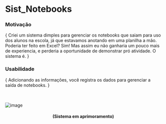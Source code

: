 # Sist_Notebooks

<h3>Motivação</h3>
{ Criei um sistema dimples para gerenciar os notebooks que saiam para uso dos alunos na escola, já que estavamos anotando em uma planilha a mão.
Poderia ter feito em Excel? Sim! Mas assim eu não ganharia um pouco mais de experiencia, e perderia a oportunidade de demonstrar pró atividade. 
O sistema é. }

<h3>Usabilidade</h3>
{ Adicionando as informações, você registra os dados para gerenciar a saída de notebooks. }


<br><br>
![image](https://user-images.githubusercontent.com/99377147/190051461-733e1a14-d4c2-4a91-a426-edea2f73b9a1.png)



<div align="center"><h4>(Sistema em aprimoramento)</h4></div>
